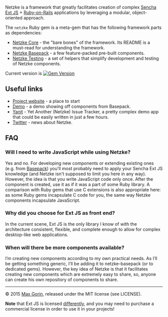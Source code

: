 Netzke is a framework that greatly facilitates creation of complex [Sencha Ext JS](http://www.sencha.com/products/extjs/) + [Ruby-on-Rails](http://rubyonrails.org/) applications by leveraging a modular, object-oriented approach.

The `netzke` Ruby gem is a meta-gem that has the following framework parts as dependencies:

* [Netzke Core](https://github.com/netzke/netzke-core) - the "bare bones" of the framework. Its README is a must-read for understanding the framework.
* [Netzke Basepack](https://github.com/netzke/netzke-basepack) - a few feature-packed pre-built components.
* [Netzke Testing](https://github.com/netzke/netzke-testing) - a set of helpers that simplify development and testing of Netzke components.

Current version is [![Gem Version](https://badge.fury.io/rb/netzke.svg)](http://badge.fury.io/rb/netzke)

## Useful links

* [Project website](http://netzke.org) - a place to start
* [Demo](http://demo.netzke.org) - a demo showing off components from Basepack.
* [Yanit](http://yanit.netzke.org) - Yet Another (Netzke) Issue Tracker, a pretty complex demo app that could be easily written in just a few hours.
* [Twitter](https://twitter.com/netzke) - news about Netzke.

## FAQ

### Will I need to write JavaScript while using Netzke?

Yes and no. For developing new components or extending existing ones (e.g. from [Basepack](https://github.com/netzke/netzke-basepack)) you'll most probably need to apply your Sencha Ext JS knowledge (and Netzke isn't supposed to limit you here in any way). However, the idea is that you write JavaScript code only once. After the component is created, use it as if it was a part of some Ruby library. A comparison with Ruby gems that use C extensions is also appropriate here: as some Ruby gems incapsulate C code for you, the same way Netzke components incapsulate JavaScript.

### Why did you choose for Ext JS as front end?

In the current scene, Ext JS is the only library I know of with the architecture consistent, flexible, and complete enough to allow for complex desktop-like web applications.

### When will there be more components available?

I’m creating new components according to my own practical needs. As I’ll be getting something generic, I’ll be adding it to netzke-basepack (or to dedicated gems). However, the key idea of Netzke is that it facilitates creating new components which are extremely easy to share, so, anyone can create his own repository of components to share.

---
© 2015 [Max Gorin](https://twitter.com/mxgrn), released under the MIT license (see LICENSE).

**Note** that Ext JS is licensed [differently](http://www.sencha.com/products/extjs/license/), and you may need to purchase a commercial license in order to use it in your projects!

